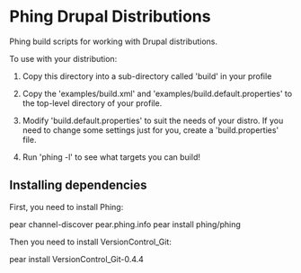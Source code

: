 Phing Drupal Distributions
==========================

Phing build scripts for working with Drupal distributions.

To use with your distribution:

1. Copy this directory into a sub-directory called 'build' in your profile

2. Copy the 'examples/build.xml' and 'examples/build.default.properties' to the
   top-level directory of your profile.

3. Modify 'build.default.properties' to suit the needs of your distro. If you
   need to change some settings just for you, create a 'build.properties' file.

4. Run 'phing -l' to see what targets you can build!

Installing dependencies
-----------------------

First, you need to install Phing:

  pear channel-discover pear.phing.info
  pear install phing/phing

Then you need to install VersionControl_Git:

  pear install VersionControl_Git-0.4.4

